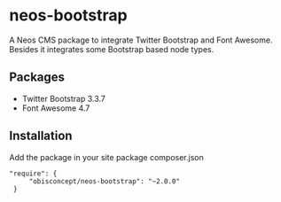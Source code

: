 # neos-bootstrap
A Neos CMS package to integrate Twitter Bootstrap and Font Awesome.
Besides it integrates some Bootstrap based node types.

## Packages
- Twitter Bootstrap 3.3.7
- Font Awesome 4.7

## Installation
Add the package in your site package composer.json

```
"require": {
     "obisconcept/neos-bootstrap": "~2.0.0"
 }
 ```
